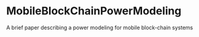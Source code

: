 # MobileBlockChainPowerModeling
A brief paper describing a power modeling for mobile block-chain systems
